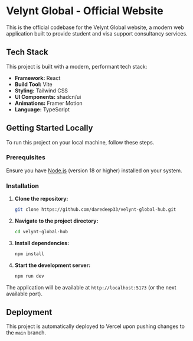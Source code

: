 # Velynt Global - Official Website

This is the official codebase for the Velynt Global website, a modern web application built to provide student and visa support consultancy services.

## Tech Stack

This project is built with a modern, performant tech stack:

-   **Framework:** React
-   **Build Tool:** Vite
-   **Styling:** Tailwind CSS
-   **UI Components:** shadcn/ui
-   **Animations:** Framer Motion
-   **Language:** TypeScript

## Getting Started Locally

To run this project on your local machine, follow these steps.

### Prerequisites

Ensure you have [Node.js](https://nodejs.org/) (version 18 or higher) installed on your system.

### Installation

1.  **Clone the repository:**
    ```sh
    git clone https://github.com/daredeep33/velynt-global-hub.git
    ```

2.  **Navigate to the project directory:**
    ```sh
    cd velynt-global-hub
    ```

3.  **Install dependencies:**
    ```sh
    npm install
    ```

4.  **Start the development server:**
    ```sh
    npm run dev
    ```

The application will be available at `http://localhost:5173` (or the next available port).

## Deployment

This project is automatically deployed to Vercel upon pushing changes to the `main` branch.